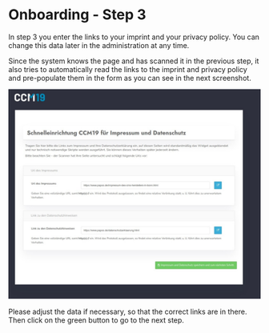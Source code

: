 # Onboarding - Step 3

In step 3 you enter the links to your imprint and your privacy policy. You can change this data later in the administration at any time.

Since the system knows the page and has scanned it in the previous step, it also tries to automatically read the links to the imprint and privacy policy and pre-populate them in the form as you can see in the next screenshot.



![screenshot-1614090313403-403](../assets/screenshot-1614090313403-403.jpg)



Please adjust the data if necessary, so that the correct links are in there. Then click on the green button to go to the next step.

